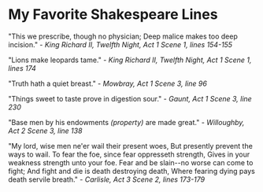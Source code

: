 # My Favorite Shakespeare Lines

"This we prescribe, though no physician;
Deep malice makes too deep incision." - *King Richard II, Twelfth Night, Act 1 Scene 1, lines 154-155*

"Lions make leopards tame." - *King Richard II, Twelfth Night, Act 1 Scene 1, lines 174*

"Truth hath a quiet breast." - *Mowbray, Act 1 Scene 3, line 96*

"Things sweet to taste prove in digestion sour." - *Gaunt, Act 1 Scene 3, line 230*

"Base men by his endowments *(property)* are made great." - *Willoughby, Act 2 Scene 3, line 138*

"My lord, wise men ne'er wail their present woes,
But presently prevent the ways to wail.
To fear the foe, since fear oppresseth strength,
Gives in your weakness strength unto your foe.
Fear and be slain--no worse can come to fight;
And fight and die is death destroying death,
Where fearing dying pays death servile breath." - *Carlisle, Act 3 Scene 2, lines 173-179*

